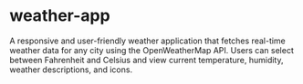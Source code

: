 # weather-app
A responsive and user-friendly weather application that fetches real-time weather data for any city using the OpenWeatherMap API. Users can select between Fahrenheit and Celsius and view current temperature, humidity, weather descriptions, and icons.
